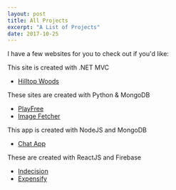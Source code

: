```yaml
---
layout: post
title: All Projects
excerpt: "A List of Projects"
date: 2017-10-25
---
```


I have a few websites for you to check out if you'd like:

This site is created with .NET MVC
- [Hilltop Woods][hilltop-woods]

These sites are created with Python & MongoDB
- [PlayFree][playfree]
- [Image Fetcher][image-fetcher]

This app is created with NodeJS and MongoDB
- [Chat App][chat-app]

These are created with ReactJS and Firebase
- [Indecision][indecision]
- [Expensify][expensify]


[playfree]:http://playfree.io
[hilltop-woods]:http://hilltopwoods.com
[image-fetcher]:http://image-fetcher.tommytreb.com
[chat-app]:http://chat.tommytreb.com
[indecision]:http://indecision.tommytreb.com
[expensify]:http://expensify.tommytreb.com
